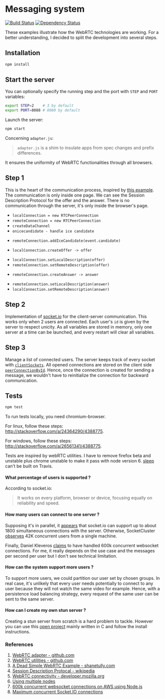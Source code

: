 Messaging system
================
[![Build Status](https://img.shields.io/travis/LilMeyer/webRTC-examples/master.svg?style=flat-square)](https://travis-ci.org/LilMeyer/webRTC-examples)
[![Dependency Status](https://img.shields.io/david/LilMeyer/webRTC-examples/master.svg?style=flat-square)](https://david-dm.org/lilmeyer/webRTC-examples)

These examples illustrate how the WebRTC technologies are working. For a better
understanding, I decided to split the development into several steps.

## Installation

```bash
npm install
```

## Start the server

You can optionally specify the running step and the port with `STEP` and `PORT`
variables:

```bash
export STEP=2    # 3 by default
export PORT=8088 # 8080 by default
```

Launch the server:
```bash
npm start
```

Concerning `adapter.js`:

> `adapter.js` is a shim to insulate apps from spec changes and prefix differences.

It ensures the uniformity of WebRTC functionalities through all browsers.


## Step 1

This is the heart of the communication process, inspired by
[this example](https://github.com/webrtc/samples/blob/gh-pages/src/content/datachannel/basic/js/main.js).
The communication is only inside one page. We can see the Session Description
Protocol for the offer and the answer. There is no communication through the
server, it's only inside the browser's page.


 * `localConnection = new RTCPeerConnection`
 * `remoteConnection = new RTCPeerConnection`
 * `createDataChannel`
 * `onicecandidate - handle ice candidate`
  - `remoteConnection.addIceCandidate(event.candidate)`
 * `localConnection.createOffer -> offer`
  - `localConnection.setLocalDescription(offer)`
  - `remoteConnection.setRemoteDescription(offer)`
 * `remoteConnection.createAnswer -> answer`
  - `remoteConnection.setLocalDescription(answer)`
  - `localConnection.setRemoteDescription(answer)`

## Step 2

Implementation of [socket.io](http://socket.io/) for the client-server
communication. This works only when 2 users are connected. Each user's `id` is
given by the server to respect unicity. As all variables are stored in memory,
only one server at a time can be launched, and every restart will clear all
variables.


## Step 3

Manage a list of connected users. The server keeps track of every socket with
[`clientSockets`](https://github.com/LilMeyer/webRTC-examples/blob/master/src/step3/index.js#L14).
All opened connections are stored on the client side [`peerConnectionById`](https://github.com/LilMeyer/webRTC-examples/blob/master/src/step3/public/js/main.js#L10).
Hence, once the connection is created for sending a message, we wouldn't have to
reinitialize the connection for backward communication.

## Tests

```bash
npm test
```
To run tests locally, you need chromium-browser.

For linux, follow these steps: http://stackoverflow.com/a/24364290/4388775.

For windows, follow these steps: http://stackoverflow.com/a/26561341/4388775.

Tests are inspired by webRTC utilities. I have to remove firefox beta and
unstable plus chrome unstable to make it pass with node version 6.
[sleep](https://github.com/erikdubbelboer/node-sleep) can't be built on Travis.


#### What percentage of users is supported ?

According to socket.io:

> It works on every platform, browser or device, focusing equally on reliability
> and speed.


#### How many users can connect to one server ?

Supposing it's in parallel, it [appears](http://stackoverflow.com/questions/15872788/maximum-concurrent-socket-io-connections) that socket.io can support up to about
1800 simultaneous connections with the server. Otherwise, SocketCluster [observes](http://socketcluster.io/#!/performance)
42K concurrent users from a single machine.

Finally, Daniel Kleveros [claims](https://www.jayway.com/2015/04/13/600k-concurrent-websocket-connections-on-aws-using-node-js/)
to have handled 600k concurrent websocket connections.
For me, it really depends on the use case and the messages per second per
user but I don't see technical limitation.


#### How can the system support more users ?

To support more users, we could partition our user set by chosen groups. In real
case, it's unlikely that every user needs potentially to connect to any user
because they will not watch the same video for example. Hence, with a
persistence load balancing strategy, every request of the same user can be sent
to the same server.

#### How can I create my own stun server ?

Creating a stun server from scratch is a hard problem to tackle. However you can use this [open project](https://github.com/coturn/coturn) mainly written in C and follow the install instructions.


### References
 1. [WebRTC adapter - github.com](https://github.com/webrtc/adapter)
 2. [WebRTC utilities - github.com](https://github.com/webrtc/utilities)
 3. [A Dead Simple WebRTC Example - shanetully.com](https://shanetully.com/2014/09/a-dead-simple-webrtc-example/)
 4. [Session Description Protocal - wikipedia](https://en.wikipedia.org/wiki/Session_Description_Protocol)
 5. [WebRTC connectivity - developer.mozilla.org](https://developer.mozilla.org/en-US/docs/Web/API/WebRTC_API/Connectivity)
 6. [Using multiple nodes](http://socket.io/docs/using-multiple-nodes/)
 7. [600k concurrent websocket connections on AWS using Node.js](https://www.jayway.com/2015/04/13/600k-concurrent-websocket-connections-on-aws-using-node-js/)
 8. [Maximum concurrent Socket.IO connections](http://stackoverflow.com/questions/15872788/maximum-concurrent-socket-io-connections)
